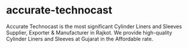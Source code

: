 # accurate-technocast
Accurate Technocast is the most significant Cylinder Liners and Sleeves Supplier, Exporter &amp; Manufacturer in Rajkot. We provide high-quality Cylinder Liners and Sleeves at Gujarat in the Affordable rate. 
